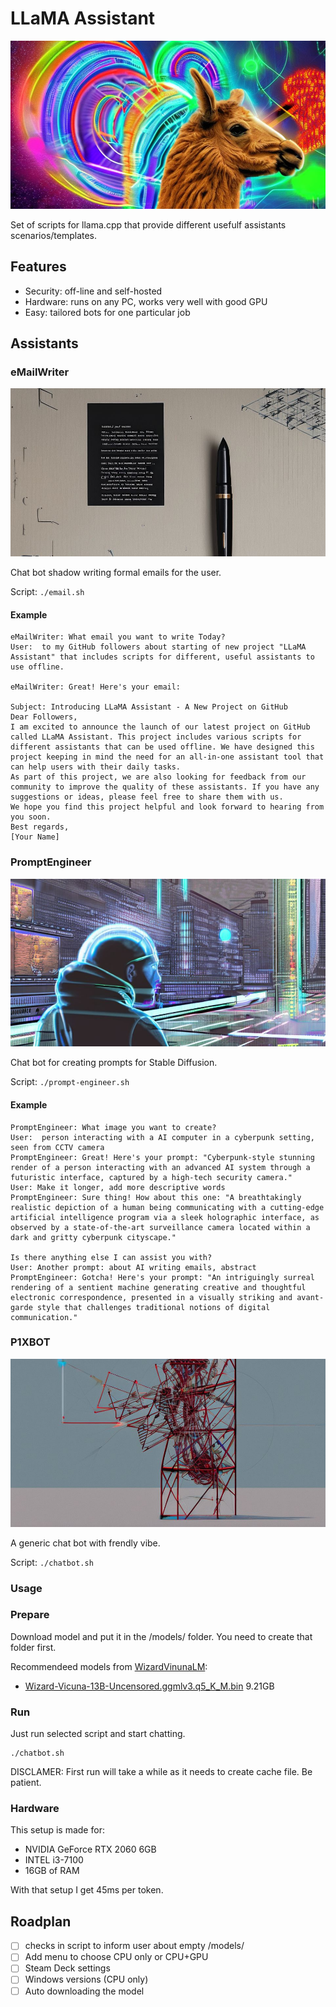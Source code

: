 # LLaMA Assistant
![LLaMA Assistant](llama-assistant.jpg)

Set of scripts for llama.cpp that provide different usefulf assistants scenarios/templates.

## Features
- Security: off-line and self-hosted
- Hardware: runs on any PC, works very well with good GPU
- Easy: tailored bots for one particular job

## Assistants

### eMailWriter
![eMailWriter Header Image](emailwriter.jpg)

Chat bot shadow writing formal emails for the user.

Script: ```./email.sh```

#### Example
```
eMailWriter: What email you want to write Today?
User:  to my GitHub followers about starting of new project "LLaMA Assistant" that includes scripts for different, useful assistants to use offline.

eMailWriter: Great! Here's your email:

Subject: Introducing LLaMA Assistant - A New Project on GitHub
Dear Followers,
I am excited to announce the launch of our latest project on GitHub called LLaMA Assistant. This project includes various scripts for different assistants that can be used offline. We have designed this project keeping in mind the need for an all-in-one assistant tool that can help users with their daily tasks.
As part of this project, we are also looking for feedback from our community to improve the quality of these assistants. If you have any suggestions or ideas, please feel free to share them with us.
We hope you find this project helpful and look forward to hearing from you soon.
Best regards,
[Your Name]
```

### PromptEngineer
![PromptEngineer Header Image](prompt-engineer.jpg)

Chat bot for creating prompts for Stable Diffusion.

Script: ```./prompt-engineer.sh```

#### Example
```
PromptEngineer: What image you want to create?
User:  person interacting with a AI computer in a cyberpunk setting, seen from CCTV camera
PromptEngineer: Great! Here's your prompt: "Cyberpunk-style stunning render of a person interacting with an advanced AI system through a futuristic interface, captured by a high-tech security camera."
User: Make it longer, add more descriptive words
PromptEngineer: Sure thing! How about this one: "A breathtakingly realistic depiction of a human being communicating with a cutting-edge artificial intelligence program via a sleek holographic interface, as observed by a state-of-the-art surveillance camera located within a dark and gritty cyberpunk cityscape."

Is there anything else I can assist you with?
User: Another prompt: about AI writing emails, abstract
PromptEngineer: Gotcha! Here's your prompt: "An intriguingly surreal rendering of a sentient machine generating creative and thoughtful electronic correspondence, presented in a visually striking and avant-garde style that challenges traditional notions of digital communication."
```

### P1XBOT
![P1XBOT Header Image](chatbot.jpg)

A generic chat bot with frendly vibe.

Script: ```./chatbot.sh```

### Usage
### Prepare
Download model and put it in the /models/ folder. You need to create that folder first.

Recommendeed models from [WizardVinunaLM](https://github.com/melodysdreamj/WizardVicunaLM):
- [Wizard-Vicuna-13B-Uncensored.ggmlv3.q5_K_M.bin](https://huggingface.co/TheBloke/Wizard-Vicuna-13B-Uncensored-GGML/resolve/main/Wizard-Vicuna-13B-Uncensored.ggmlv3.q5_K_M.bin) 9.21GB

### Run
Just run selected script and start chatting.
```
./chatbot.sh
```

DISCLAMER: First run will take a while as it needs to create cache file. Be patient.

### Hardware
This setup is made for:
- NVIDIA GeForce RTX 2060 6GB
- INTEL i3-7100
- 16GB of RAM

With that setup I get 45ms per token.

## Roadplan
- [ ] checks in script to inform user about empty /models/
- [ ] Add menu to choose CPU only or CPU+GPU
- [ ] Steam Deck settings
- [ ] Windows versions (CPU only)
- [ ] Auto downloading the model
